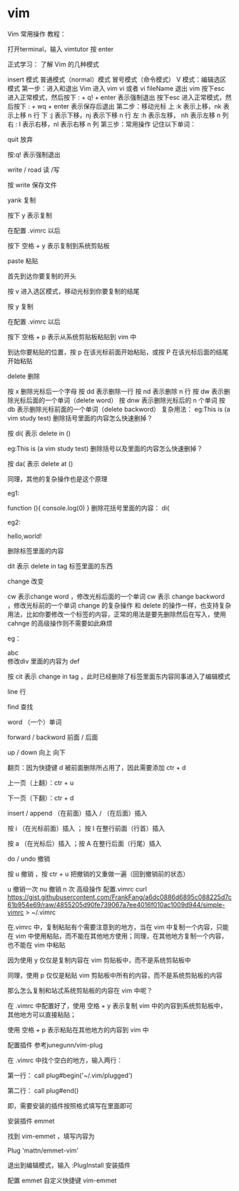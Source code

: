 # vim
Vim 常用操作
教程：

打开terminal，输入 vimtutor 按 enter

正式学习：
了解 Vim 的几种模式

insert 模式
普通模式（normal）模式
冒号模式（命令模式）
V 模式：编辑选区模式
第一步：进入和退出 Vim
进入 vim
vi 或者 vi fileName
退出 vim
按下esc 进入正常模式，然后按下 : + q! + enter 表示强制退出
按下esc 进入正常模式，然后按下 : + wq + enter 表示保存后退出
第二步：移动光标
上 :k 表示上移，nk 表示上移 n 行
下 :j 表示下移，nj 表示下移 n 行
左 :h 表示左移， nh 表示左移 n 列
右 : l 表示右移，nl 表示右移 n 列
第三步：常用操作
记住以下单词：

quit 放弃

按:q! 表示强制退出

write / road 读 /写

按 write 保存文件

yank 复制

按下 y 表示复制

在配置 .vimrc 以后

按下 空格 + y 表示复制到系统剪贴板

paste 粘贴

首先到达你要复制的开头

按 v 进入选区模式，移动光标到你要复制的结尾

按 y 复制

在配置 .vimrc 以后

按下 空格 + p 表示从系统剪贴板粘贴到 vim 中

到达你要粘贴的位置，按 p 在该光标前面开始粘贴，或按 P 在该光标后面的结尾开始粘贴

delete 删除

按 x 删除光标后一个字母
按 dd 表示删除一行
按 nd 表示删除 n 行
按 dw 表示删除光标后面的一个单词（delete word）
按 dnw 表示删除光标后的 n 个单词
按 db 表示删除光标前面的一个单词（delete backword）
复杂用法：
eg:This is (a vim study test) 删除括号里面的内容怎么快速删掉？

按 di( 表示 delete in ()

eg:This is (a vim study test) 删除括号以及里面的内容怎么快速删掉？

按 da( 表示 delete at ()

同理，其他的复杂操作也是这个原理

eg1:

function (){
    console.log(0)
}
删除花括号里面的内容： di{

eg2:

<div>hello,world! </div>

删除标签里面的内容

dit 表示 delete in tag 标签里面的东西

change 改变

cw 表示change word ，修改光标后面的一个单词
cw 表示 change backword ，修改光标前的一个单词
change 的复杂操作
和 delete 的操作一样，也支持复杂用法，比如你要修改一个标签的内容，正常的用法是要先删除然后在写入，使用 cahnge 的高级操作则不需要如此麻烦

eg：<div>abc</div> 修改div 里面的内容为 def

按 cit 表示 change in tag ，此时已经删除了标签里面东内容同事进入了编辑模式

line 行

find 查找

word （一个）单词

forward / backword 前面 / 后面

up / down 向上 向下

翻页：因为快捷键 d 被前面删除所占用了，因此需要添加 ctr + d

上一页（上翻）：ctr + u

下一页（下翻）：ctr + d

insert / append （在前面）插入 / （在后面）插入

按 i （在光标前面）插入 ； 按 I 在整行前面（行首）插入

按 a （在光标后）插入 ；按 A 在整行后面（行尾）插入

do / undo 撤销

按 u 撤销 ，按 ctr + u 把撤销的又重做一遍（回到撤销前的状态）

u 撤销一次
nu 撤销 n 次
高级操作
配置.vimrc
curl https://gist.githubusercontent.com/FrankFang/a6dc0886d6895c088225d7c61b954e69/raw/4855205d90fe739067a7ee4016f010ac1009d944/simple-vimrc > ~/.vimrc

在.vimrc 中，复制粘贴有个需要注意到的地方，当在 vim 中复制一个内容，只能在 vim 中使用粘贴，而不能在其他地方使用；同理，在其他地方复制一个内容，也不能在 vim 中粘贴

因为使用 y 仅仅是复制内容在 vim 剪贴板中，而不是系统剪贴板中

同理，使用 p 仅仅是粘贴 vim 剪贴板中所有的内容，而不是系统剪贴板的内容

那么怎么复制和站忒系统剪贴板的内容在 vim 中呢？

在 .vimrc 中配置好了，使用 空格 + y 表示复制 vim 中的内容到系统剪贴板中，其他地方可以直接粘贴；

使用 空格 + p 表示粘贴在其他地方的内容到 vim 中

配置插件
参考junegunn/vim-plug

在 .vimrc 中找个空白的地方，输入两行：

第一行： call plug#begin('~/.vim/plugged')

第二行： call plug#end()

即，需要安装的插件按照格式填写在里面即可

安装插件 emmet

找到 vim-emmet ，填写内容为

Plug 'mattn/emmet-vim'

退出到编辑模式，输入 :PlugInstall 安装插件

配置 emmet 自定义快捷键 vim-emmet

​
